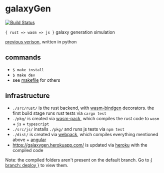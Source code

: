 # galaxyGen

[![Build Status](https://travis-ci.com/lynncyrin/galaxy-gen.svg?branch=main)](https://travis-ci.com/lynncyrin/galaxy-gen)

`{ rust => wasm => js }` galaxy generation simulation

[previous verison](https://github.com/lynncyrin/galaxySim), written in python

## commands

- `$ make install`
- `$ make dev`
- see [makefile](makefile) for others

## infrastructure

- `./src/rust/` is the rust backend, with [wasm-bindgen](https://github.com/rustwasm/wasm-bindgen) decorators. the first build stage runs rust tests via `cargo test`
- `./pkg/` is created via [wasm-pack](https://github.com/ashleygwilliams/wasm-pack), which compiles the rust code to `wasm` + `js` + `typescript`
- `./src/js/` installs `./pkg/` and runs js tests via `npm test`
- `./dist/` is created via [webpack](https://webpack.js.org/), which compiles everything mentioned above + [angular](http://angular.io/)
- https://galaxygen.herokuapp.com/ is updated via [heroku](https://www.heroku.com/) with the compiled code

Note: the compiled folders aren't present on the default branch. Go to [{ branch: deploy }](https://github.com/lynncyrin/galaxy-gen/tree/deploy) to view them.
